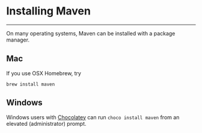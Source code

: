# Installing Maven

---

On many operating systems, Maven can be installed with a package manager.

## Mac

If you use OSX Homebrew, try 
```
brew install maven
```

## Windows

Windows users with [Chocolatey](https://chocolatey.org/) can run `choco install maven` from an elevated (administrator) prompt.
